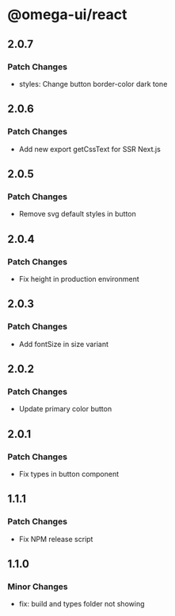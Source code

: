 # @omega-ui/react

## 2.0.7

### Patch Changes

- styles: Change button border-color dark tone

## 2.0.6

### Patch Changes

- Add new export getCssText for SSR Next.js

## 2.0.5

### Patch Changes

- Remove svg default styles in button

## 2.0.4

### Patch Changes

- Fix height in production environment

## 2.0.3

### Patch Changes

- Add fontSize in size variant

## 2.0.2

### Patch Changes

- Update primary color button

## 2.0.1

### Patch Changes

- Fix types in button component

## 1.1.1

### Patch Changes

- Fix NPM release script

## 1.1.0

### Minor Changes

- fix: build and types folder not showing
